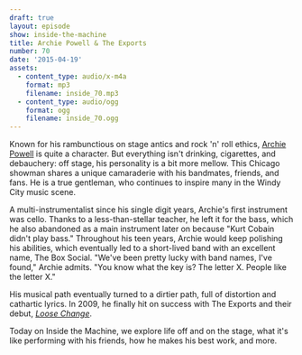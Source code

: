 ```yaml
---
draft: true
layout: episode
show: inside-the-machine
title: Archie Powell & The Exports
number: 70
date: '2015-04-19'
assets:
  - content_type: audio/x-m4a
    format: mp3
    filename: inside_70.mp3
  - content_type: audio/ogg
    format: ogg
    filename: inside_70.ogg
---
```

Known for his rambunctious on stage antics and rock 'n' roll ethics, [Archie Powell](http://archiepowell.com) is quite a character. But everything isn't drinking, cigarettes, and debauchery: off stage, his personality is a bit more mellow. This Chicago showman shares a unique camaraderie with his bandmates, friends, and fans. He is a true gentleman, who continues to inspire many in the Windy City music scene.

A multi-instrumentalist since his single digit years, Archie's first instrument was cello. Thanks to a less-than-stellar teacher, he left it for the bass, which he also abandoned as a main instrument later on because "Kurt Cobain didn't play bass." Throughout his teen years, Archie would keep polishing his abilities, which eventually led to a short-lived band with an excellent name, The Box Social. "We've been pretty lucky with band names, I've found," Archie admits. "You know what the key is? The letter X. People like the letter X."

His musical path eventually turned to a dirtier path, full of distortion and cathartic lyrics. In 2009, he finally hit on success with The Exports and their debut, *[Loose Change](http://archiepowell.bandcamp.com/album/loose-change-ep)*.

Today on Inside the Machine, we explore life off and on the stage, what it's like performing with his friends, how he makes his best work, and more.